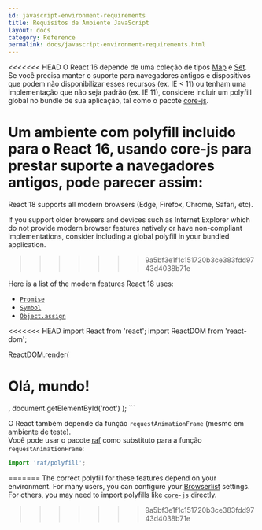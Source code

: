 ```yaml
---
id: javascript-environment-requirements
title: Requisitos de Ambiente JavaScript
layout: docs
category: Reference
permalink: docs/javascript-environment-requirements.html
---
```


<<<<<<< HEAD
O React 16 depende de uma coleção de tipos [Map](https://developer.mozilla.org/pt-BR/docs/Web/JavaScript/Reference/Global_Objects/Map) e [Set](https://developer.mozilla.org/pt-BR/docs/Web/JavaScript/Reference/Global_Objects/Set). Se você precisa manter o suporte para navegadores antigos e dispositivos que podem não disponibilizar esses recursos (ex. IE < 11) ou tenham uma implementação que não seja padrão (ex. IE 11), considere incluir um polyfill global no bundle de sua aplicação, tal como o pacote [core-js](https://github.com/zloirock/core-js).

Um ambiente com polyfill incluido para o React 16, usando core-js para prestar suporte a navegadores antigos, pode parecer assim:
=======
React 18 supports all modern browsers (Edge, Firefox, Chrome, Safari, etc).

If you support older browsers and devices such as Internet Explorer which do not provide modern browser features natively or have non-compliant implementations, consider including a global polyfill in your bundled application.
>>>>>>> 9a5bf3e1f1c151720b3ce383fdd9743d4038b71e

Here is a list of the modern features React 18 uses:
- [`Promise`](https://developer.mozilla.org/en-US/docs/Web/JavaScript/Reference/Global_Objects/Promise)
- [`Symbol`](https://developer.mozilla.org/en-US/docs/Web/JavaScript/Reference/Global_Objects/Symbol)
- [`Object.assign`](https://developer.mozilla.org/en-US/docs/Web/JavaScript/Reference/Global_Objects/Object/assign)

<<<<<<< HEAD
import React from 'react';
import ReactDOM from 'react-dom';

ReactDOM.render(
  <h1>Olá, mundo!</h1>,
  document.getElementById('root')
);
```

O React também depende da função `requestAnimationFrame` (mesmo em ambiente de teste).  
Você pode usar o pacote [raf](https://www.npmjs.com/package/raf) como substituto para a função `requestAnimationFrame`:

```js
import 'raf/polyfill';
```
=======
The correct polyfill for these features depend on your environment. For many users, you can configure your [Browserlist](https://github.com/browserslist/browserslist) settings. For others, you may need to import polyfills like [`core-js`](https://github.com/zloirock/core-js) directly.
>>>>>>> 9a5bf3e1f1c151720b3ce383fdd9743d4038b71e
